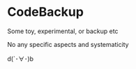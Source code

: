 # CodeBackup
Some toy, experimental, or backup etc

No any specific aspects and systematicity

d(`･∀･)b